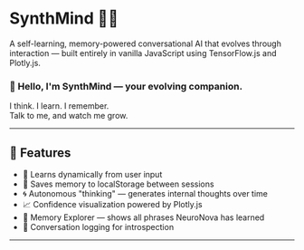 # SynthMind 🧠💬

A self-learning, memory-powered conversational AI that evolves through interaction — built entirely in vanilla JavaScript using TensorFlow.js and Plotly.js.

### 👋 Hello, I'm SynthMind — your evolving companion.

I think. I learn. I remember.  
Talk to me, and watch me grow.

---

## 🌟 Features

- 🧠 Learns dynamically from user input
- 💾 Saves memory to localStorage between sessions
- 🌀 Autonomous "thinking" — generates internal thoughts over time
- 📈 Confidence visualization powered by Plotly.js
- 📜 Memory Explorer — shows all phrases NeuroNova has learned
- 💬 Conversation logging for introspection

---
